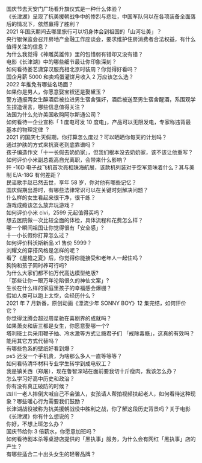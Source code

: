 国庆节去天安门广场看升旗仪式是一种什么体验？  
《长津湖》呈现了抗美援朝战争中的惨烈与悲壮，中国军队何以在各项装备全面落后的情况下，依然赢得了胜利？  
2021 年国庆期间去哪里旅行可以切身体会到祖国的「山河壮美」？  
央行银保监会召开房地产金融工作座谈会，要求维护住房消费者合法权益，有什么值得关注的信息？  
为什么我觉得《神雕英雄传》里的包惜弱有错却又没有错？  
电影《长津湖》中的哪些细节最让你印象深刻？  
如何看待娄艺潇穿汉服亮相北京时装周？你觉得好看吗？  
国企月薪  5000 和卖鸡蛋灌饼月收入 2 万应该怎么选？  
2022 年推免有哪些名场面？  
如果你是男人，你愿意娶宝钗还是娶黛玉？  
警方通报两女生醉酒后被拉进男生宿舍强奸，酒后被送至男生宿舍醒酒，系围观学生捏造谣言，哪些信息值得关注？  
法国为什么允许美国收购阿尔斯通公司？  
如何看待一企业宣称「 1 度电可发 10 度电」，产品可以无限发电，专家称违背最基本的物理定律 ？  
2021 的国庆七天假期，你打算怎么度过？可以晒晒你每天的计划吗？  
通过护肤的方式来抗衰老到底靠谱吗？  
孩子编造作文「十一长假去奶奶家」，但我们根本没去奶奶家，该不该让他重写？  
如何评价小米副总裁高自光离职，会带来什么影响？  
歼 -16D 电子战飞机首次亮相珠海航展，该款机列装对于空军意味着什么？其与美制 E/A-18G 有何差距？  
民谣歌手赵已然去世，享年 58 岁，你对他有哪些记忆？  
国庆假期出游时，有哪些法律常识可以在关键时刻解决问题？  
什么样的女生看起来很干净，很干练？  
游戏成瘾该怎么放弃玩游戏？  
如何评价小米 civi，2599 元起值得买吗？  
想去医院做一次比较全面的体检，具体流程和花费怎么样？  
哪一个瞬间祖国让你觉得很有「安全感」?  
十一小长假你打算怎么过？  
如何评价科沃斯新品 x1 售价 5999？  
刘耀文的穿搭风格是怎样的呢？  
看了《屋檐之夏》后，你觉得你能接受和老年人一起住吗？  
狗狗和孩子同时养可行吗?  
为什么大家们都不怕万代高达模型绝版?  
「那些让你一眼万年沦陷很久的神仙文案」?  
生长在什么样的家庭里孩子的幸福感会爆棚？  
假如人类可以跑上太空，会经历什么？  
2021 年 7 月新番，原创动画《漂流少年 SONNY BOY》12 集完结，如何评价它？  
你觉得沈腾会超过周星驰在喜剧界的成就吗？  
如果萧炎和唐三都是女生，你愿意娶哪一个?  
塔利班士兵采用鞭子抽、冷水激等方式让瘾君子们 「戒除毒瘾」，这真的有效吗？能用其它方式代替吗？  
有哪些色系的壁纸好看到爆？  
ps5 还没一个手机贵，为啥那么多人一直等等等？  
如何看待清华材料专业学生转学到成电软工？  
我是镇关西（郑屠），现在鲁智深站在面前要我切十斤瘦肉，我该怎么办？  
怎么学习好高中历史和政治？  
你有没有真正破防的时候？  
四川一老人摔倒大喊自己不会骗人，女孩请人帮拍视频扶起老人，如何看待这种现象？哪些暖心行为需要我们鼓励？  
长津湖战役被称为抗美援朝战役中胜利之战，你了解这段历史背景吗？关于电影《长津湖》你有什么想说的？  
你好，不想上班怎么办？  
国庆节给你 3 倍薪水，你愿意加班吗？  
如何看待剧本杀等桌游店提供的「黑执事」服务，为什么会有网红「黑执事」店的产生？  
有哪些适合二十出头女生的轻奢品牌？  

